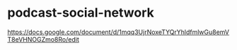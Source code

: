 # podcast-social-network

https://docs.google.com/document/d/1mqq3UjrNoxeTYQrYhldfmlwGu8emVT8eVHNOGZmo8Ro/edit
